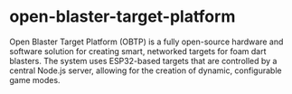 # open-blaster-target-platform
Open Blaster Target Platform (OBTP) is a fully open-source hardware and software solution for creating smart, networked targets for foam dart blasters. The system uses ESP32-based targets that are controlled by a central Node.js server, allowing for the creation of dynamic, configurable game modes.
